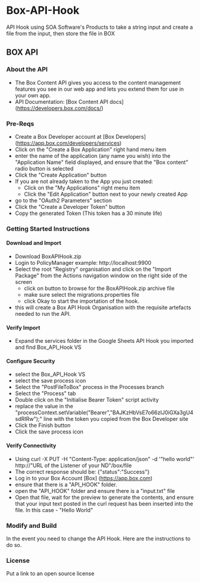 # Box-API-Hook
API Hook using SOA Software's Products to take a string input and create a file from the input, then store the file in BOX
## BOX API 
### About the API
- The Box Content API gives you access to the content management features you see in our web app and lets you extend them for use in your own app.
- API Documentation: [Box Content API docs] (https://developers.box.com/docs/)

### Pre-Reqs
- Create a Box Developer account at [Box Developers] (https://app.box.com/developers/services)
- Click on the "Create a Box Application" right hand menu item
- enter the name of the application (any name you wish) into the "Application Name" field displayed, and ensure that the "Box content" radio button is selected
- Click the "Create Application" button
- If you are not already taken to the App you just created:
    - Click on the "My Applications" right menu item
    - Click the "Edit Application" button next to your newly created App
- go to the "OAuth2 Parameters" section
- Click the "Create a Developer Token" button
- Copy the generated Token (This token has a 30 minute life)

### Getting Started Instructions
#### Download and Import
- Download BoxAPIHook.zip
- Login to PolicyManager  example: http://localhost:9900
- Select the root "Registry" organisation and click on the "Import Package" from the Actions navigation window on the right side of the screen
  - click on button to browse for the BoxAPIHook.zip archive file 
  - make sure select the migrations.properties file 
  - click Okay to start the importation of the hook.
- this will create a Box API Hook Organisation with the requisite artefacts needed to run the API.

#### Verify Import
- Expand the services folder in the Google Sheets API Hook you imported and find Box_API_Hook VS

#### Configure Security
- select the Box_API_Hook VS
- select the save process icon
- Select the "PostFileToBox" process in the Processes branch
- Select the "Process" tab
- Double click on the "Initialise Bearer Token" script activity
- replace the value in the "processContext.setVariable("Bearer","BAJKzHbVsE7o66zIJ0iGXa3gU4sdRIRw");" line with the token you copied from the Box Developer site
- Click the Finish button
- Click the save process icon


#### Verify Connectivity
- Using curl -X PUT  -H "Content-Type: application/json" -d '"hello world"' http://"URL of the Listener of your ND"/box/file
- The correct response should be:
{"status":"Success"}
- Log in to your Box Account [Box] (https://app.box.com)
- ensure that there is a "API_HOOK" folder.
- open the "API_HOOK" folder and ensure there is a "input.txt" file
- Open that file, wait for the preview to generate the contents, and ensure that your input text posted in the curl request has been inserted into the file. In this case - "Hello World"

### Modify and Build
In the event you need to change the API Hook.   Here are the instructions to do so. 

### License
Put a link to an open source license
